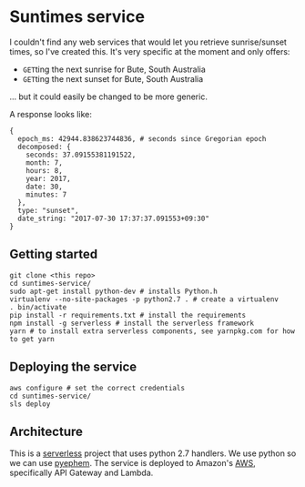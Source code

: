 # Suntimes service
I couldn't find any web services that would let you retrieve sunrise/sunset times, so I've created this.
It's very specific at the moment and only offers:
 - `GET`ting the next sunrise for Bute, South Australia
 - `GET`ting the next sunset for Bute, South Australia

... but it could easily be changed to be more generic.

A response looks like:

    {
      epoch_ms: 42944.838623744836, # seconds since Gregorian epoch
      decomposed: {
        seconds: 37.09155381191522,
        month: 7,
        hours: 8,
        year: 2017,
        date: 30,
        minutes: 7
      },
      type: "sunset",
      date_string: "2017-07-30 17:37:37.091553+09:30"
    }

## Getting started

    git clone <this repo>
    cd suntimes-service/
    sudo apt-get install python-dev # installs Python.h
    virtualenv --no-site-packages -p python2.7 . # create a virtualenv
    . bin/activate
    pip install -r requirements.txt # install the requirements
    npm install -g serverless # install the serverless framework
    yarn # to install extra serverless components, see yarnpkg.com for how to get yarn

## Deploying the service

    aws configure # set the correct credentials
    cd suntimes-service/
    sls deploy

## Architecture
This is a [serverless](https://serverless.com/) project that uses python 2.7 handlers. We use python so we can use [pyephem](http://rhodesmill.org/pyephem/). The service is deployed to Amazon's [AWS](https://aws.amazon.com/), specifically API Gateway and Lambda.
